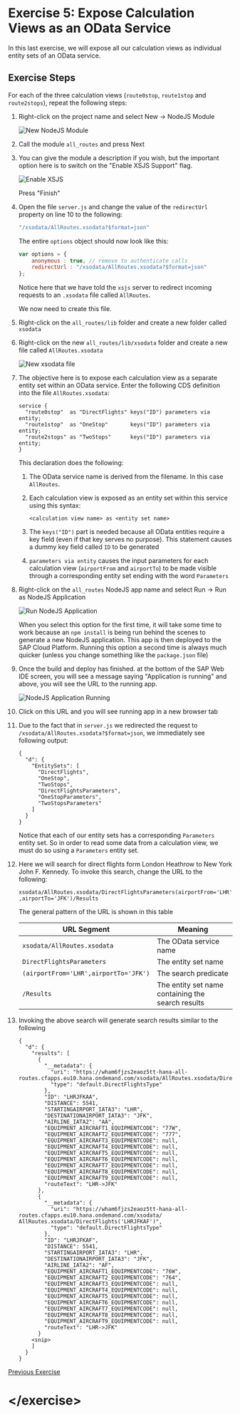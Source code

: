 # Exercise 5: Expose Calculation Views as an OData Service


In this last exercise, we will expose all our calculation views as individual entity sets of an OData service.


## Exercise Steps

For each of the three calculation views (`route0stop`, `route1stop` and `route2stops`), repeat the following steps:

1. Right-click on the project name and select New -> NodeJS Module
    
    ![New NodeJS Module](./img/Ex5_NodeJS_Mod.png)
    
1. Call the module `all_routes` and press Next

1. You can give the module a description if you wish, but the important option here is to switch on the "Enable XSJS Support" flag.

    ![Enable XSJS](./img/Ex5_Enable_XSJS.png)

    Press "Finish"

1. Open the file `server.js` and change the value of the `redirectUrl` property on line 10 to the following:

    ```javascript
    "/xsodata/AllRoutes.xsodata?$format=json"
    ```

    The entire `options` object should now look like this:
    
    ```javascript
    var options = {
        anonymous : true, // remove to authenticate calls
        redirectUrl : "/xsodata/AllRoutes.xsodata?$format=json"
    };
    ```

    Notice here that we have told the `xsjs` server to redirect incoming requests to an `.xsodata` file called `AllRoutes`.

    We now need to create this file.

1. Right-click on the `all_routes/lib` folder and create a new folder called `xsodata`

1. Right-click on the new `all_routes/lib/xsodata` folder and create a new file called `AllRoutes.xsodata`

    ![New xsodata file](./img/Ex5_New_Xsodata_File.png)

1. The objective here is to expose each calculation view as a separate entity set within an OData service.  Enter the following CDS definition into the file `AllRoutes.xsodata`:

    ```
    service {
      "route0stop"  as "DirectFlights" keys("ID") parameters via entity;
      "route1stop"  as "OneStop"       keys("ID") parameters via entity;
      "route2stops" as "TwoStops"      keys("ID") parameters via entity;
    }
    ```

    This declaration does the following:
    
    1. The OData service name is derived from the filename.  In this case `AllRoutes`.

    1. Each calculation view is exposed as an entity set within this service using this syntax:

        `<calculation view name> as <entity set name>`
        
    1. The `keys("ID")` part is needed because all OData entities require a key field (even if that key serves no purpose).  This statement causes a dummy key field called `ID` to be generated

    1. `parameters via entity` causes the input parameters for each calculation view (`airportFrom` and `airportTo`) to be made visible through a corresponding entity set ending with the word `Parameters`

1. Right-click on the `all_routes` NodeJS app name and select Run -> Run as NodeJS Application

    ![Run NodeJS Application](./img/Ex5_Run_NodeJS.png)

   When you select this option for the first time, it will take some time to work because an `npm install` is being run behind the scenes to generate a new NodeJS application.  This app is then deployed to the SAP Cloud Platform.  Running this option a second time is always much quicker (unless you change something like the `package.json` file)
   
1. Once the build and deploy has finished. at the bottom of the SAP Web IDE screen, you will see a message saying "Application is running" and above, you will see the URL to the running app.

    ![NodeJS Application Running](./img/Ex5_App_Started.png)

1. Click on this URL and you will see running app in a new browser tab

1. Due to the fact that in `server.js` we redirected the request to `/xsodata/AllRoutes.xsodata?$format=json`, we immediately see following output:

    ```
    {
      "d": {
        "EntitySets": [
          "DirectFlights",
          "OneStop",
          "TwoStops",
          "DirectFlightsParameters",
          "OneStopParameters",
          "TwoStopsParameters"
        ]
      }
    }
    ```

    Notice that each of our entity sets has a corresponding `Parameters` entity set.  So in order to read some data from a calculation view, we must do so using a `Parameters` entity set.

1.  Here we will search for direct flights form London Heathrow to New York John F. Kennedy.  To invoke this search, change the URL to the following:

    `xsodata/AllRoutes.xsodata/DirectFlightsParameters(airportFrom='LHR',airportTo='JFK')/Results`

    The general pattern of the URL is shown in this table
    
    | URL Segment | Meaning |
    |---|---|
    | `xsodata/AllRoutes.xsodata` | The OData service name |
    | `DirectFlightsParameters` | The entity set name |
    | `(airportFrom='LHR',airportTo='JFK')` | The search predicate |
    | `/Results` | The entity set name containing the search results |

1. Invoking the above search will generate search results similar to the following

    ```
    {
      "d": {
        "results": [
          {
            "__metadata": {
              "uri": "https://wham6fjzs2eaoz5tt-hana-all-routes.cfapps.eu10.hana.ondemand.com/xsodata/AllRoutes.xsodata/DirectFlights('LHRJFKAA')",
              "type": "default.DirectFlightsType"
            },
            "ID": "LHRJFKAA",
            "DISTANCE": 5541,
            "STARTINGAIRPORT_IATA3": "LHR",
            "DESTINATIONAIRPORT_IATA3": "JFK",
            "AIRLINE_IATA2": "AA",
            "EQUIPMENT_AIRCRAFT1_EQUIPMENTCODE": "77W",
            "EQUIPMENT_AIRCRAFT2_EQUIPMENTCODE": "777",
            "EQUIPMENT_AIRCRAFT3_EQUIPMENTCODE": null,
            "EQUIPMENT_AIRCRAFT4_EQUIPMENTCODE": null,
            "EQUIPMENT_AIRCRAFT5_EQUIPMENTCODE": null,
            "EQUIPMENT_AIRCRAFT6_EQUIPMENTCODE": null,
            "EQUIPMENT_AIRCRAFT7_EQUIPMENTCODE": null,
            "EQUIPMENT_AIRCRAFT8_EQUIPMENTCODE": null,
            "EQUIPMENT_AIRCRAFT9_EQUIPMENTCODE": null,
            "routeText": "LHR->JFK"
          },
          {
            "__metadata": {
              "uri": "https://wham6fjzs2eaoz5tt-hana-all-routes.cfapps.eu10.hana.ondemand.com/xsodata/ AllRoutes.xsodata/DirectFlights('LHRJFKAF')",
              "type": "default.DirectFlightsType"
            },
            "ID": "LHRJFKAF",
            "DISTANCE": 5541,
            "STARTINGAIRPORT_IATA3": "LHR",
            "DESTINATIONAIRPORT_IATA3": "JFK",
            "AIRLINE_IATA2": "AF",
            "EQUIPMENT_AIRCRAFT1_EQUIPMENTCODE": "76W",
            "EQUIPMENT_AIRCRAFT2_EQUIPMENTCODE": "764",
            "EQUIPMENT_AIRCRAFT3_EQUIPMENTCODE": null,
            "EQUIPMENT_AIRCRAFT4_EQUIPMENTCODE": null,
            "EQUIPMENT_AIRCRAFT5_EQUIPMENTCODE": null,
            "EQUIPMENT_AIRCRAFT6_EQUIPMENTCODE": null,
            "EQUIPMENT_AIRCRAFT7_EQUIPMENTCODE": null,
            "EQUIPMENT_AIRCRAFT8_EQUIPMENTCODE": null,
            "EQUIPMENT_AIRCRAFT9_EQUIPMENTCODE": null,
            "routeText": "LHR->JFK"
          }
        <snip>
        ]
      }
    }
    ```



[Previous Exercise](./ex4_)

# \</exercise>
